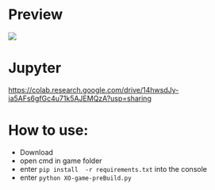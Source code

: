 # Preview
![](https://github.com/user-attachments/assets/70899f50-63ac-458e-849b-55a3af7787a6)


# Jupyter
https://colab.research.google.com/drive/14hwsdJy-ia5AFs6gfGc4u71k5AJEMQzA?usp=sharing

# How to use:
+ Download
+ open cmd in game folder
+ enter ` pip install  -r requirements.txt ` into the console 
+ enter `python XO-game-preBuild.py` 

